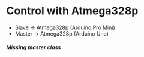 # Control with Atmega328p
- Slave -> Atmega328p (Arduino Pro Mini)
- Master -> Atmega328p (Arduino Uno)

##### Missing master class
